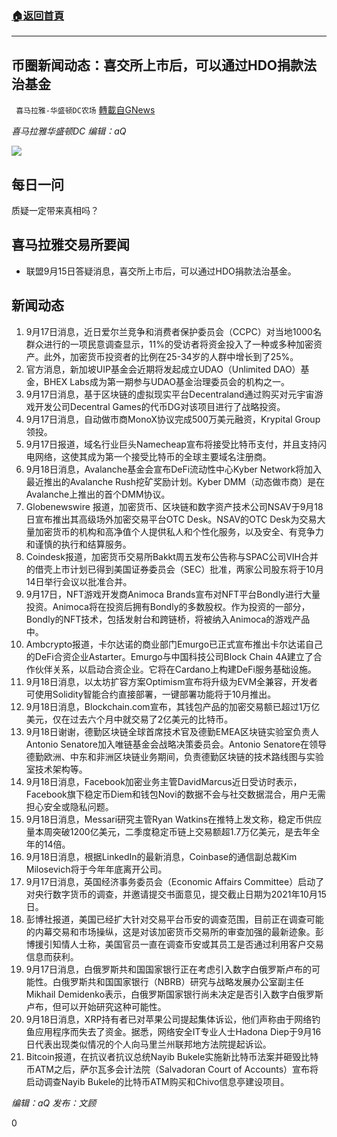 ###  [:house:返回首頁](https://github.com/ourhimalayas/txt)
---


## 币圈新闻动态：喜交所上市后，可以通过HDO捐款法治基金
` 喜马拉雅-华盛顿DC农场` [轉載自GNews](https://gnews.org/zh-hans/1539759/)

*喜马拉雅华盛顿DC 编辑：aQ*

![](http://himalayawashingtondc.org/wp-content/uploads/2021/07/ScreenShot-2021-07-31-at-16.20.22@2x.png)



## 每日一问





质疑一定带来真相吗？





## 喜马拉雅交易所要闻





- 联盟9月15日答疑消息，喜交所上市后，可以通过HDO捐款法治基金。






## 新闻动态





1. 9月17日消息，近日爱尔兰竞争和消费者保护委员会（CCPC）对当地1000名群众进行的一项民意调查显示，11%的受访者将资金投入了一种或多种加密资产。此外，加密货币投资者的比例在25-34岁的人群中增长到了25%。
2. 官方消息，新加坡UIP基金会近期将发起成立UDAO（Unlimited DAO）基金，BHEX Labs成为第一期参与UDAO基金治理委员会的机构之一。
3. 9月17日消息，基于区块链的虚拟现实平台Decentraland通过购买对元宇宙游戏开发公司Decentral Games的代币DG对该项目进行了战略投资。
4. 9月17日消息，自动做市商MonoX协议完成500万美元融资，Krypital Group领投。
5. 9月17日报道，域名行业巨头Namecheap宣布将接受比特币支付，并且支持闪电网络，这使其成为第一个接受比特币的全球主要域名注册商。
6. 9月18日消息，Avalanche基金会宣布DeFi流动性中心Kyber Network将加入最近推出的Avalanche Rush挖矿奖励计划。Kyber DMM（动态做市商）是在Avalanche上推出的首个DMM协议。
7. Globenewswire 报道，加密货币、区块链和数字资产技术公司NSAV于9月18日宣布推出其高级场外加密交易平台OTC Desk。NSAV的OTC Desk为交易大量加密货币的机构和高净值个人提供私人和个性化服务，以及安全、有竞争力和谨慎的执行和结算服务。
8. Coindesk报道，加密货币交易所Bakkt周五发布公告称与SPAC公司VIH合并的借壳上市计划已得到美国证券委员会（SEC）批准，两家公司股东将于10月14日举行会议以批准合并。
9. 9月17日，NFT游戏开发商Animoca Brands宣布对NFT平台Bondly进行大量投资。Animoca将在投资后拥有Bondly的多数股权。作为投资的一部分，Bondly的NFT技术，包括发射台和跨链桥，将被纳入Animoca的游戏产品中。
10. Ambcrypto报道，卡尔达诺的商业部门Emurgo已正式宣布推出卡尔达诺自己的DeFi合资企业Astarter。Emurgo与中国科技公司Block Chain 4A建立了合作伙伴关系，以启动合资企业。它将在Cardano上构建DeFi服务基础设施。
11. 9月18日消息，以太坊扩容方案Optimism宣布将升级为EVM全兼容，开发者可使用Solidity智能合约直接部署，一键部署功能将于10月推出。
12. 9月18日消息，Blockchain.com宣布，其钱包产品的加密交易额已超过1万亿美元，仅在过去六个月中就交易了2亿美元的比特币。
13. 9月18日谢谢，德勤区块链全球首席技术官及德勤EMEA区块链实验室负责人Antonio Senatore加入唯链基金会战略决策委员会。Antonio Senatore在领导德勤欧洲、中东和非洲区块链业务期间，负责德勤区块链的技术路线图与实验室技术架构等。
14. 9月18日消息，Facebook加密业务主管DavidMarcus近日受访时表示，Facebook旗下稳定币Diem和钱包Novi的数据不会与社交数据混合，用户无需担心安全或隐私问题。
15. 9月18日消息，Messari研究主管Ryan Watkins在推特上发文称，稳定币供应量本周突破1200亿美元，二季度稳定币链上交易额超1.7万亿美元，是去年全年的14倍。
16. 9月18日消息，根据LinkedIn的最新消息，Coinbase的通信副总裁Kim Milosevich将于今年年底离开公司。
17. 9月17日消息，英国经济事务委员会（Economic Affairs Committee）启动了对央行数字货币的调查，并邀请提交书面意见，提交截止日期为2021年10月15日。
18. 彭博社报道，美国已经扩大针对交易平台币安的调查范围，目前正在调查可能的内幕交易和市场操纵，这是对该加密货币交易所的审查加强的最新迹象。彭博援引知情人士称，美国官员一直在调查币安或其员工是否通过利用客户交易信息而获利。
19. 9月17日消息，白俄罗斯共和国国家银行正在考虑引入数字白俄罗斯卢布的可能性。白俄罗斯共和国国家银行（NBRB）研究与战略发展办公室副主任Mikhail Demidenko表示，白俄罗斯国家银行尚未决定是否引入数字白俄罗斯卢布，但可以开始研究这种可能性。
20. 9月18日消息，XRP持有者已对苹果公司提起集体诉讼，他们声称由于网络钓鱼应用程序而失去了资金。据悉，网络安全IT专业人士Hadona Diep于9月16日代表出现类似情况的个人向马里兰州联邦地方法院提起诉讼。
21. Bitcoin报道，在抗议者抗议总统Nayib Bukele实施新比特币法案并砸毁比特币ATM之后，萨尔瓦多会计法院（Salvadoran Court of Accounts）宣布将启动调查Nayib Bukele的比特币ATM购买和Chivo信息亭建设项目。





*编辑：aQ
发布：文顾*


 
0

